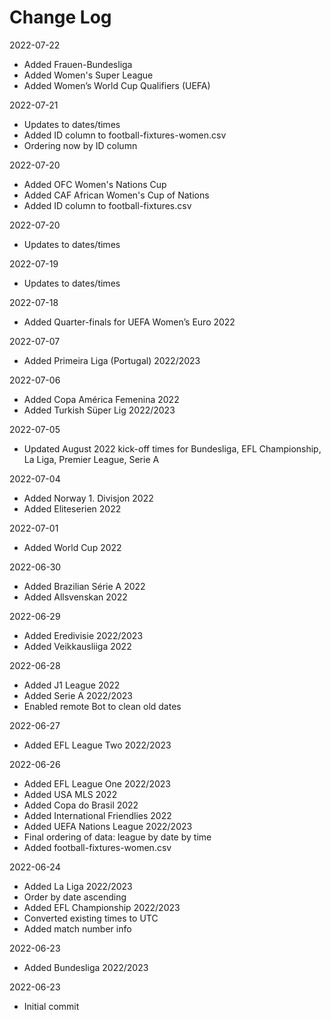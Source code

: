 # Change Log

2022-07-22
* Added Frauen-Bundesliga
* Added Women's Super League
* Added Women’s World Cup Qualifiers (UEFA)

2022-07-21
* Updates to dates/times
* Added ID column to football-fixtures-women.csv
* Ordering now by ID column

2022-07-20
* Added OFC Women's Nations Cup
* Added CAF African Women's Cup of Nations
* Added ID column to football-fixtures.csv

2022-07-20
* Updates to dates/times

2022-07-19
* Updates to dates/times

2022-07-18
* Added Quarter-finals for UEFA Women’s Euro 2022

2022-07-07
* Added Primeira Liga (Portugal) 2022/2023

2022-07-06
* Added Copa América Femenina 2022
* Added Turkish Süper Lig 2022/2023

2022-07-05
* Updated August 2022 kick-off times for Bundesliga, EFL Championship, La Liga, 
Premier League, Serie A

2022-07-04
* Added Norway 1. Divisjon 2022
* Added Eliteserien 2022

2022-07-01
* Added World Cup 2022

2022-06-30
* Added Brazilian Série A 2022
* Added Allsvenskan 2022

2022-06-29
* Added Eredivisie 2022/2023
* Added Veikkausliiga 2022

2022-06-28
* Added J1 League 2022
* Added Serie A 2022/2023
* Enabled remote Bot to clean old dates

2022-06-27
* Added EFL League Two 2022/2023

2022-06-26
* Added EFL League One 2022/2023
* Added USA MLS 2022
* Added Copa do Brasil 2022
* Added International Friendlies 2022
* Added UEFA Nations League 2022/2023
* Final ordering of data: league by date by time
* Added football-fixtures-women.csv

2022-06-24
* Added La Liga 2022/2023
* Order by date ascending
* Added EFL Championship 2022/2023
* Converted existing times to UTC
* Added match number info

2022-06-23
* Added Bundesliga 2022/2023

2022-06-23
* Initial commit
